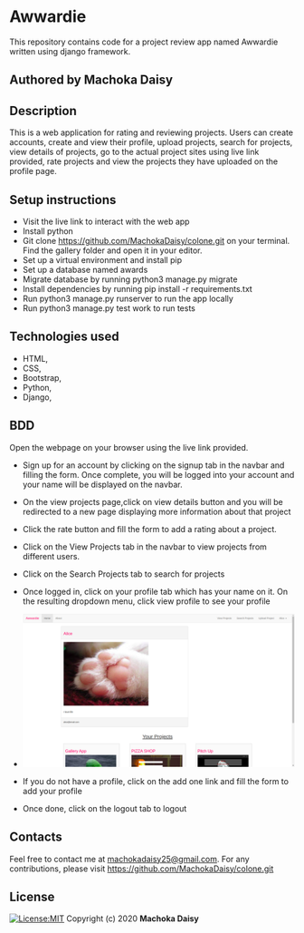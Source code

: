 # Awwardie
This repository contains code for a project review app named Awwardie written using django framework.
## Authored by Machoka Daisy
## Description
This is  a web application for rating and reviewing projects. Users can create accounts, create and view their profile, upload projects, search for projects, view details of projects, go to the actual project sites using live link provided, rate projects and view the projects they have uploaded on the profile page.
## Setup instructions
* Visit the live link to interact with the web app
* Install python
* Git clone https://github.com/MachokaDaisy/colone.git on your terminal. Find the gallery folder and open it in your editor.
* Set up a virtual environment and install pip
* Set up a database named awards
* Migrate database by running python3 manage.py migrate
* Install dependencies by running pip install -r requirements.txt
* Run python3 manage.py runserver to run the app locally
* Run python3 manage.py test work to run tests
## Technologies used
* HTML,
* CSS,
* Bootstrap,
* Python,
* Django,

## BDD
Open the webpage on your browser using the live link provided. 
* Sign up for an account by clicking on the signup tab in the navbar and filling the form. Once complete, you will be logged into your account and your name will be displayed on the navbar.
* On the view projects page,click on view details button and you will be redirected to a new page displaying more information about that project
* Click the rate button and fill the form to add a rating about a project. 
* Click on the View Projects tab in the navbar to view projects from different users.
* Click on the Search Projects tab to search for projects
* Once logged in, click on your profile tab which has your name on it. On the resulting dropdown menu, click view profile to see your profile
* ![Alt text](/static/img/prof.png?raw=true "Optional Title")

* If you do not have a profile, click on the add one link and fill the form to add your profile
* Once done, click on the logout tab to logout
## Contacts
Feel free to contact me at machokadaisy25@gmail.com. For any contributions, please visit https://github.com/MachokaDaisy/colone.git
## License
[![License:MIT](https://img.shields.io/badge/License-MIT-yellow.svg)](https://opensource.org/licenses/MIT)
Copyright (c) 2020 **Machoka Daisy**